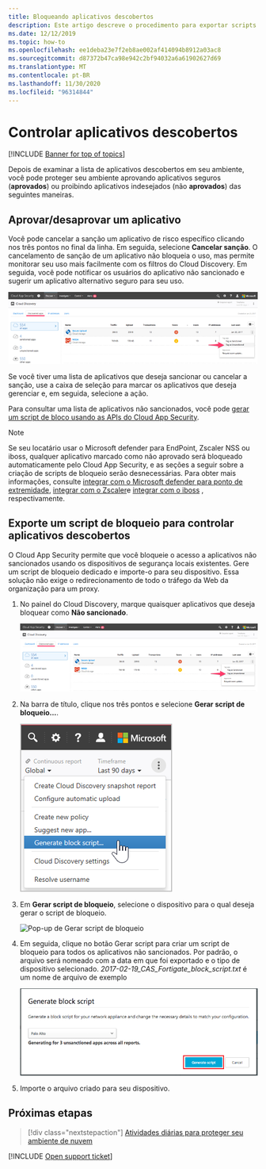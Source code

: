 ```yaml
---
title: Bloqueando aplicativos descobertos
description: Este artigo descreve o procedimento para exportar scripts de bloqueio para aplicativos descobertos.
ms.date: 12/12/2019
ms.topic: how-to
ms.openlocfilehash: ee1deba23e7f2eb8ae002af414094b8912a03ac8
ms.sourcegitcommit: d87372b47ca98e942c2bf94032a6a61902627d69
ms.translationtype: MT
ms.contentlocale: pt-BR
ms.lasthandoff: 11/30/2020
ms.locfileid: "96314844"
---
```

# <a name="govern-discovered-apps"></a>Controlar aplicativos descobertos

[!INCLUDE [Banner for top of topics](includes/banner.md)]

Depois de examinar a lista de aplicativos descobertos em seu ambiente, você pode proteger seu ambiente aprovando aplicativos seguros (**aprovados**) ou proibindo aplicativos indesejados (não **aprovados**) das seguintes maneiras.

## <a name="sanctioningunsanctioning-an-app"></a><a name="BKMK_SanctionApp"></a> Aprovar/desaprovar um aplicativo

Você pode cancelar a sanção um aplicativo de risco específico clicando nos três pontos no final da linha. Em seguida, selecione **Cancelar sanção**. O cancelamento de sanção de um aplicativo não bloqueia o uso, mas permite monitorar seu uso mais facilmente com os filtros do Cloud Discovery. Em seguida, você pode notificar os usuários do aplicativo não sancionado e sugerir um aplicativo alternativo seguro para seu uso.

![Marcar como não sancionado](media/tag-as-unsanctioned.png)

Se você tiver uma lista de aplicativos que deseja sancionar ou cancelar a sanção, use a caixa de seleção para marcar os aplicativos que deseja gerenciar e, em seguida, selecione a ação.

Para consultar uma lista de aplicativos não sancionados, você pode [gerar um script de bloco usando as APIs do Cloud App Security](api-discovery-script.md).

> [!NOTE]
> Se seu locatário usar o Microsoft defender para EndPoint, Zscaler NSS ou iboss, qualquer aplicativo marcado como não aprovado será bloqueado automaticamente pelo Cloud App Security, e as seções a seguir sobre a criação de scripts de bloqueio serão desnecessárias. Para obter mais informações, consulte [integrar com o Microsoft defender para ponto de extremidade](mde-integration.md), [integrar com o Zscaler](zscaler-integration.md)e [integrar com o iboss](iboss-integration.md) , respectivamente.

## <a name="export-a-block-script-to-govern-discovered-apps"></a>Exporte um script de bloqueio para controlar aplicativos descobertos

O Cloud App Security permite que você bloqueie o acesso a aplicativos não sancionados usando os dispositivos de segurança locais existentes. Gere um script de bloqueio dedicado e importe-o para seu dispositivo. Essa solução não exige o redirecionamento de todo o tráfego da Web da organização para um proxy.

1. No painel do Cloud Discovery, marque quaisquer aplicativos que deseja bloquear como **Não sancionado**.

    ![Marcar como não sancionado](media/tag-as-unsanctioned.png)

2. Na barra de título, clique nos três pontos e selecione **Gerar script de bloqueio...**.

    ![Gerar script de bloco](media/generate-block-script.png)

3. Em **Gerar script de bloqueio**, selecione o dispositivo para o qual deseja gerar o script de bloqueio.

    ![Pop-up de Gerar script de bloqueio](media/generate-block-script-pop-up.png)

4. Em seguida, clique no botão Gerar script para criar um script de bloqueio para todos os aplicativos não sancionados. Por padrão, o arquivo será nomeado com a data em que foi exportado e o tipo de dispositivo selecionado. *2017-02-19_CAS_Fortigate_block_script.txt* é um nome de arquivo de exemplo

   ![Botão Gerar script de bloqueio](media/generate-block-script-button.png)

5. Importe o arquivo criado para seu dispositivo.

## <a name="next-steps"></a>Próximas etapas

> [!div class="nextstepaction"]
> [Atividades diárias para proteger seu ambiente de nuvem](daily-activities-to-protect-your-cloud-environment.md)

[!INCLUDE [Open support ticket](includes/support.md)]
